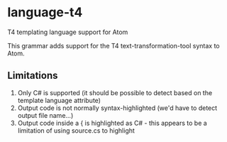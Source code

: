 # language-t4
T4 templating language support for Atom

This grammar adds support for the T4 text-transformation-tool syntax to Atom.

## Limitations

1. Only C# is supported (it should be possible to detect based on the template language attribute)
2. Output code is not normally syntax-highlighted (we'd have to detect output file name...)
3. Output code inside a { is highlighted as C# - this appears to be a limitation of using source.cs to highlight
